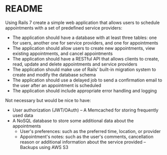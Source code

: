 # README

Using Rails 7 create a simple web application that allows users to schedule appointments with a set of predefined service providers:

- The application should have a database with at least three tables: one for users, another one for service providers, and one for appointments
- The application should allow users to create new appointments, view existing appointments, and cancel appointments
- The application should have a RESTful API that allows clients to create, read, update and delete appointments and service providers
- The application should make use of Rails' built-in migration system to create and modify the database schema
- The application should use a delayed job to send a confirmation email to the user after an appointment is scheduled
- The application should include appropriate error handling and logging

Not necessary but would be nice to have:

- User authorization (JWT/OAuth)
  – A Memcached for storing frequently used data
- A NoSQL database to store some additional data about the appointments
  - User's preferences: such as the preferred time, location, or provider
  - Appointment's notes: such as the user's comments, cancellation reason or additional information about the service provided
    – Backups using AWS S3
